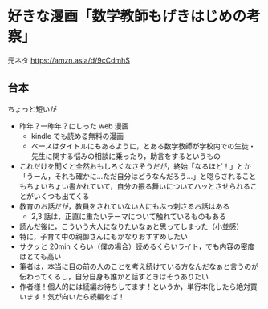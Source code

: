 # 好きな漫画「数学教師もげきはじめの考察」

元ネタ
https://amzn.asia/d/9cCdmhS

## 台本

ちょっと短いが

- 昨年？一昨年？にしった web 漫画
  - kindle でも読める無料の漫画
  - ベースはタイトルにもあるように，とある数学教師が学校内での生徒・先生に関する悩みの相談に乗ったり，助言をするというもの
- これだけを聞くと全然おもしろくなさそうだが，終始「なるほど！」とか「うーん，それも確かに…ただ自分はどうなんだろう…」と唸らされることもちょいちょい書かれていて，自分の振る舞いについてハッとさせられることがいくつも出てくる
- 教育のお話だが，教員をされていない人にもぶっ刺さるお話はある
  - 2,3 話は，正直に重たいテーマについて触れているものもある
- 読んだ後に，こういう大人になりたいなぁと思ってしまった（小並感）
- 特に，子育て中の親御さんにもかなりおすすめしたい
- サクッと 20min くらい（僕の場合）読めるくらいライト，でも内容の密度はとても高い
- 筆者は，本当に目の前の人のことを考え続けている方なんだなぁと言うのが伝わってくるし，自分自身も誰かと話すときはそうありたい
- 作者様！個人的には続編お待ちしてます！というか，単行本化したら絶対買います！気が向いたら続編をば！
